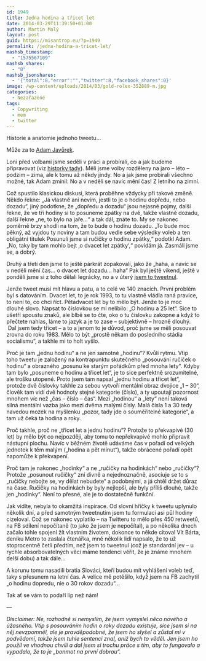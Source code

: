 ```yaml
---
id: 1949
title: Jedna hodina a třicet let
date: 2014-03-29T11:39:50+01:00
author: Martin Malý
layout: post
guid: https://misantrop.eu/?p=1949
permalink: /jedna-hodina-a-tricet-let/
mashsb_timestamp:
  - "1575567109"
mashsb_shares:
  - "8"
mashsb_jsonshares:
  - '{"total":8,"error":"","twitter":8,"facebook_shares":0}'
image: /wp-content/uploads/2014/03/gold-rolex-352889-m.jpg
categories:
  - Nezařazené
tags:
  - Copywriting
  - mem
  - twitter
---
```

Historie a anatomie jednoho tweetu&#8230;

<!--more-->

Může za to [Adam Javůrek](https://twitter.com/adbar).

Loni před volbami jsme seděli v práci a probírali, co a jak budeme připravovat (viz [historky tady](https://economia.github.io/)). Měli jsme volby rozděleny na jaro &#8211; léto &#8211; podzim &#8211; zima, ale k tomu až někdy jindy. No a jak jsme probírali všechno možné, tak Adam zmínil: No a v neděli se navíc mění čas! Z letního na zimní.

Což spustilo klasickou diskusi, která proběhne vždycky při takové změně. Někdo řekne: &#8222;Já vlastně ani nevím, jestli to je o hodinu dopředu, nebo dozadu&#8220;, jiný podotkne, že &#8222;dopředu a dozadu&#8220; jsou nejasné pojmy, další řekne, že ve tři hodiny si to posuneme zpátky na dvě, takže vlastně dozadu, další řekne &#8222;ne, to bylo na jaře&#8230;&#8220; a tak dál, znáte to. My se nakonec poměrně brzy shodli na tom, že to bude o hodinu dozadu. &#8222;To bude moc pěkný, až vyjdou ty noviny a tam budou vedle sebe výsledky voleb a ten obligátní titulek Posunuli jsme si ručičky o hodinu zpátky,&#8220; podotkl Adam. &#8222;No, taky by tam mohlo bejt &#8218;o dvacet let zpátky&#8216;,&#8220; povídám já. Zasmáli jsme se, a dobrý.

Druhý a třetí den jsme to ještě párkrát zopakovali, jako že &#8222;haha, a navíc se v neděli mění čas&#8230; o dvacet let dozadu&#8230; haha&#8220; Pak byl ještě víkend, ještě v pondělí jsme si z toho dělali legrácky, no a v úterý [jsem to tweetnul](https://twitter.com/adent/status/392619378266890240).

Jenže tweet musí mít hlavu a patu, a to celé ve 140 znacích. První problém byl s datováním. Dvacet let, to je rok 1993, to tu vlastně vládla raná pravice, to není to, co chci říct. Pětadvacet let by to mělo být. Jenže to je moc dlouhé slovo. Napsat to číslovkou se mi nelíbilo: &#8222;O hodinu a 25 let&#8220;. Sice to ušetří spoustu znaků, ale blbě se to čte, oko o tu číslovku zakopne a když to přečtete nahlas, láme to jazyk a je to zase &#8211; subjektivně &#8211; hrozně dlouhý.  Dal jsem tedy třicet &#8211; a to a jenom to je důvod, proč jsme se měli posouvat zrovna do roku 1983. Mělo to být &#8222;prostě někam do posledního stádia socialismu&#8220;, a takhle mi to holt vyšlo.

Proč je tam &#8222;jednu hodinu&#8220; a ne jen samotné &#8222;hodinu&#8220;? Kvůli rytmu. Vtip toho tweetu je založený na kontrapunktu skutečného &#8222;posouvání ručiček o hodinu&#8220; a obrazného &#8222;posunu ke starým pořádkům před mnoha lety&#8220;. Kdyby tam bylo &#8222;posuneme o hodinu a třicet let&#8220;, je to sice perfektně srozumitelné, ale trošku utopené. Proto jsem tam napsal &#8222;jednu hodinu a třicet let&#8220;, protože dvě číslovky takhle za sebou vytvoří mentální obraz dvojice &#8222;1 &#8211; 30&#8220;, člověk tam vidí dvě hodnoty stejné kategorie (číslo), a ty upoutají pozornost mnohem víc než &#8222;čas &#8211; číslo &#8211; čas&#8220;. Mezi &#8222;hodinou&#8220; a &#8222;lety&#8220; není taková silná mentální vazba jako mezi dvěma malými čísly. Malá čísla 1 a 30 tedy navedou mozek na myšlenku &#8222;pozor, tady jde o souměřitelné kategorie&#8220;, a tam už čeká ta hodina a roky.

Proč takhle, proč ne &#8222;třicet let a jednu hodinu&#8220;? Protože to překvapivé (30 let) by mělo být co nejpozději, aby tomu to nepřekvapivé mohlo připravit nástupní plochu. Navíc v běžném životě udáváme čas v pořadí od velkých jednotek k těm malým (&#8222;hodina a pět minut&#8220;), takže obrácené pořadí opět napomůže k překvapení.

Proč tam je nakonec &#8222;hodinky&#8220; a ne &#8222;ručičky na hodinkách&#8220; nebo &#8222;ručičky&#8220;? Protože &#8222;posunout ručičky&#8220; zní divně a nejednoznačně, asociuje se to s &#8222;ručičky nebojte se, vy dělat nebudete&#8220; a podobnými, a já chtěl držet důraz na čase. Ručičky na hodinkách by byly nejlepší, ale byly příliš dlouhé, takže jen &#8222;hodinky&#8220;. Není to přesné, ale je to dostatečně funkční.

Jak vidíte, nebyla to okamžitá inspirace. Od slovní hříčky k tweetu uplynulo několik dní, a před samotným tweetnutím jsem tu formulaci asi půl hodiny cizeloval. Což se nakonec vyplatilo &#8211; na Twitteru to mělo přes 450 retweetů, na FB sdílení nepočítaně (to jako že jsem je nepočítal), a po několika dnech začalo tohle spojení žít vlastním životem, dokonce to někde citoval Vít Bárta, deníku Metro to zaslala čtenářka, mně několik lidí napsalo, že to už stoprocentně četli předtím, než jsem to tweetnul (což je standardní jev &#8211; u rychle absorbovatelných věcí máme tendenci věřit, že je známe mnohem delší dobu) a tak dále&#8230;

A korunu tomu nasadili bratia Slováci, kteří budou mít vyhlášení voleb teď, taky s přesunem na letní čas. A velice mě potěšilo, když jsem na FB zachytil &#8222;o hodinu dopredu, nie o 30 rokov dozadu&#8220;&#8230;

Tak ať se vám to podaří líp než nám!

&#8212;

_Disclaimer: Ne, rozhodně si nemyslím, že jsem vymyslel něco nového a úžasného. Vtip s posouváním hodin o roky dozadu existuje, sice jsem si na něj nevzpomněl, ale je pravděpodobné, že jsem ho slyšel a zůstal mi v podvědomí, takže jsem tuhle sentenci znal, aniž bych to věděl. Jen jsem ho použil ve vhodnou chvíli a dal jsem si trochu práce s tím, aby to fungovalo a vypadalo, že to je &#8222;bonmot na první dobrou&#8220;._